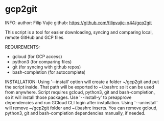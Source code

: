 # gcp2git

INFO:
  author: Filip Vujic
  github: https://github.com/filipvujic-p44/gcp2git

  This script is a tool for easier downloading, syncing and comparing local, remote GitHub and GCP files.

REQUIREMENTS:
  - gcloud (for GCP access)
  - python3 (for comparing files)
  - git (for syncing with github repos)
  - bash-completion (for autocomplete)

INSTALLATION:
  Using '--install' option will create a folder ~/gcp2git and put the script inside.
  That path will be exported to ~/.bashrc so it can be used from anywhere.
  Script requires gcloud, python3, git and bash-completion, so it will install those packages.
  Use '--install-y' to preapprove dependencies and run GCloud CLI login after installation.
  Using '--uninstall' will remove ~/gcp2git folder and ~/.bashrc inserts. 
  You can remove gcloud, python3, git and bash-completion dependencies manually, if needed.
